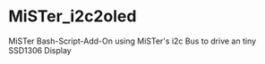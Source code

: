 # MiSTer_i2c2oled
MiSTer Bash-Script-Add-On using MiSTer's i2c Bus to drive an tiny SSD1306 Display
